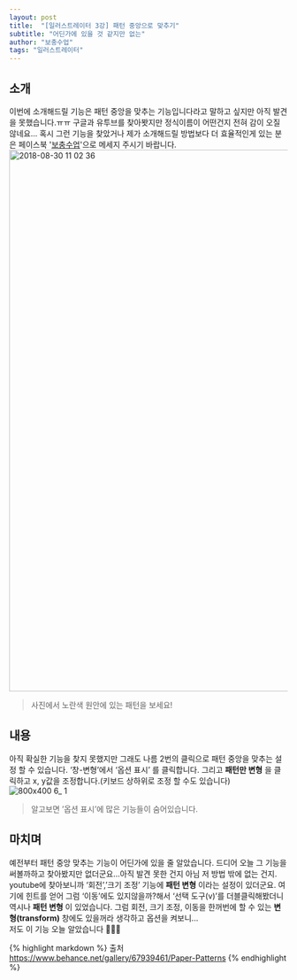 ```yaml
---
layout: post
title:  "[일러스트레이터 3강] 패턴 중앙으로 맞추기"
subtitle: "어딘가에 있을 것 같지만 없는"
author: "보충수업"
tags: "일러스트레이터"
---
```

## 소개
이번에 소개해드릴 기능은 패턴 중앙을 맞추는 기능입니다라고 말하고 싶지만 아직 발견을 못했습니다.ㅠㅠ 구글과 유투브를 찾아봣지만 정식이름이 어떤건지 전혀 감이 오질 않네요...
혹시 그런 기능을 찾았거나 제가 소개해드릴 방법보다 더 효율적인게 있는 분은 페이스북 '[보충수업](https://www.facebook.com/bochungclass)'으로 메세지 주시기 바랍니다.
<img width="979" alt="2018-08-30 11 02 36" src="https://user-images.githubusercontent.com/42730616/44856625-dacab100-aca8-11e8-8e8c-d0e9bacbe156.png">

> 사진에서 노란색 원안에 있는 패턴을 보세요!

## 내용
아직 확실한 기능을 찾지 못했지만 그래도 나름 2번의 클릭으로 패턴 중앙을 맞추는 설정 할 수 있습니다. ‘창-변형’에서 ‘옵션 표시’ 를 클릭합니다. 그리고 **패턴만 변형** 을 클릭하고  x, y값을 조정합니다.(키보드 상하위로 조정 할 수도 있습니다)
![800x400 6_ 1](https://user-images.githubusercontent.com/42730616/44853928-36de0700-aca2-11e8-8054-6a63c9ce6d9b.png)
    
>알고보면 ’옵션 표시’에 많은 기능들이 숨어있습니다. 


## 마치며
예전부터 패턴 중앙 맞추는 기능이 어딘가에 있을 줄 알았습니다. 드디어 오늘 그 기능을 써볼까하고 찾아봤지만 없더군요...아직 발견 못한 건지 아님 저 방법 밖에 없는 건지. youtube에 찾아보니까 ‘회전’,’크기 조정’ 기능에 **패턴 변형** 이라는 설정이 있더군요. 여기에 힌트를 얻어 그럼 ‘이동’에도 있지않을까?해서 ‘선택 도구(v)’를 더블클릭해봤더니 역시나 **패턴 변형** 이 있었습니다. 그럼 회전, 크기 조정, 이동을 한꺼번에 할 수 있는 **변형(transform)** 창에도 있을꺼라 생각하고 옵션을 켜보니...<br>
저도 이 기능 오늘 알았습니다 💩💩💩


{% highlight markdown %}
출처
https://www.behance.net/gallery/67939461/Paper-Patterns
{% endhighlight %}
